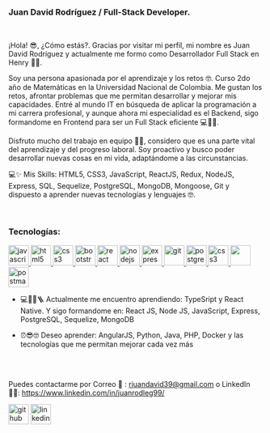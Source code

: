 <!---
Revisar luego luego el README
--->

### Juan David Rodríguez / Full-Stack Developer.

</br>

¡Hola! 😎, ¿Cómo estás?. Gracias por visitar mi perfil, mi nombre es Juan David Rodríguez y actualmente me formo como Desarrollador Full Stack en Henry 👨‍💻.

Soy una persona apasionada por el aprendizaje y los retos 🤓. Curso 2do año de Matemáticas en la Universidad Nacional de Colombia. Me gustan los retos, afrontar problemas que me permitan desarrollar y mejorar mis capacidades. Entré al mundo IT en búsqueda de aplicar la programación a mi carrera profesional, y aunque ahora mi especialidad es el Backend, sigo formandome en Frontend para ser un Full Stack eficiente 💻👨‍💻.

Disfruto mucho del trabajo en equipo 🤝🏽, considero que es una parte vital del aprendizaje y del progreso laboral. Soy proactivo y busco poder desarrollar nuevas cosas en mi vida, adaptándome a las circunstancias. 

💻✨ Mis Skills: HTML5, CSS3, JavaScript, ReactJS, Redux, NodeJS, Express, SQL, Sequelize, PostgreSQL, MongoDB, Mongoose, Git y dispuesto a aprender nuevas tecnologías y lenguajes 🤓.

</br>


<h3 align="left">Tecnologías:</h3>
<p align="left">  <a href="https://developer.mozilla.org/en-US/docs/Web/JavaScript" target="_blank"> <img src="https://upload.wikimedia.org/wikipedia/commons/thumb/9/99/Unofficial_JavaScript_logo_2.svg/1024px-Unofficial_JavaScript_logo_2.svg.png" alt="javascript" width="40" height="40"/> </a> 
<a href="https://www.w3.org/html/" target="_blank"> <img src="https://upload.wikimedia.org/wikipedia/commons/thumb/3/38/HTML5_Badge.svg/600px-HTML5_Badge.svg.png" alt="html5" width="40" height="40"/> </a>
<a href="https://www.w3schools.com/css/" target="_blank"> <img src="https://cdn4.iconfinder.com/data/icons/social-media-logos-6/512/121-css3-512.png" alt="css3" width="40" height="40"/> </a> 
<a href="https://getbootstrap.com" target="_blank"> <img src="https://upload.wikimedia.org/wikipedia/commons/thumb/b/b2/Bootstrap_logo.svg/1024px-Bootstrap_logo.svg.png" alt="bootstrap" width="40" height="40"/> </a> 
<a href="https://reactjs.org/" target="_blank"> <img src="https://seeklogo.com/images/R/react-logo-7B3CE81517-seeklogo.com.png" alt="react" width="40" height="40"/> </a> 
<a href="https://nodejs.org" target="_blank"> <img src="https://cdn.pixabay.com/photo/2015/04/23/17/41/node-js-736399_960_720.png" alt="nodejs" height="40"/> </a>
<a href="https://expressjs.com" target="_blank"> <img src="https://i.cloudup.com/zfY6lL7eFa-3000x3000.png" alt="express" height="40"/> </a> 
<a href="https://git-scm.com/" target="_blank"> <img src="https://www.vectorlogo.zone/logos/git-scm/git-scm-icon.svg" alt="git" width="40" height="40"/> </a> 
<a href="https://www.postgresql.org" target="_blank"> <img src="https://upload.wikimedia.org/wikipedia/commons/thumb/2/29/Postgresql_elephant.svg/1200px-Postgresql_elephant.svg.png" alt="postgresql" width="40" height="40"/> </a> 
 <a href="https://www.mongodb.com/" target="_blank"> <img src="https://1000marcas.net/wp-content/uploads/2021/06/MongoDB-Emblem.jpg" alt="css3" width="40" height="40"/> </a> 
 <a href="https://mongoosejs.com/" target="_blank"> <img src="https://3987944058-files.gitbook.io/~/files/v0/b/gitbook-legacy-files/o/assets%2F-Lgyno4NC7rhy49BAEjN%2F-Lh2uMF0SeRmgQ9ESrbj%2F-Lh3BNps2alvubBYGzN1%2FScreen%20Shot%202019-06-10%20at%208.40.12%20PM.png?alt=media&token=b33b7f94-657f-4c88-b55c-8cbb586dfdea"  height="40"/> </a> 
<a href="https://postman.com" target="_blank"> <img src="https://www.vectorlogo.zone/logos/getpostman/getpostman-icon.svg" alt="postman" width="40" height="40"/> </a> 

- 💻👨‍💻🪜 Actualmente me encuentro aprendiendo: TypeSript y React Native. Y sigo formandome en:  React JS, Node JS, JavaScript, Express, PostgreSQL, Sequelize, MongoDB
- ⏰😎🤓 Deseo aprender: AngularJS, Python, Java, PHP, Docker y las tecnologías que me permitan mejorar cada vez más
  
  </br>
  </br>
  
Puedes contactarme por Correo 📨 : rjuandavid39@gmail.com o  LinkedIn 🤳🏽: https://www.linkedin.com/in/juanrodleg99/
</br>

  [<img src='https://cdn.jsdelivr.net/npm/simple-icons@3.0.1/icons/github.svg' alt='github' height='40'>](https://github.com/PndxDLOL)  [<img src='https://cdn.jsdelivr.net/npm/simple-icons@3.0.1/icons/linkedin.svg' alt='linkedin' height='40'>](https://www.linkedin.com/in/juanrodleg99/)
  
